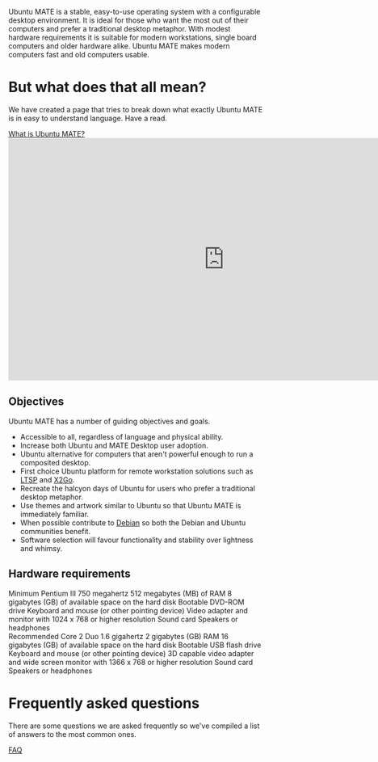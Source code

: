 <!--
.. title: About
.. slug: about
.. date: 2014-06-10 23:01:09 UTC
.. tags: Ubuntu,MATE
.. link:
.. description:
.. type: text
-->

Ubuntu MATE is a stable, easy-to-use operating system with a
configurable desktop environment. It is ideal for those who want the
most out of their computers and prefer a traditional desktop metaphor.
With modest hardware requirements it is suitable for modern
workstations, single board computers and older hardware alike.
Ubuntu MATE makes modern computers fast and old computers usable.

<div class="bs-component">
    <div class="jumbotron">
        <h1>But what does that all mean?</h1>
        <p>We have created a page that tries to break down what exactly Ubuntu MATE is in easy to understand language. Have a read.</p>
        <a href="/what-is-ubuntu-mate/" class="btn btn-primary btn-lg">What is Ubuntu MATE?</a>
    </div>
</div>

<div align="center">
<iframe id="ytplayer" type="text/html" width="853" height="480" src="https://www.youtube.com/embed/KEHxHr-Ih9w?html5=1&amp;rel=0&amp;showinfo=0" frameborder="0" allowfullscreen></iframe>
</div>

## Objectives

Ubuntu MATE has a number of guiding objectives and goals.

  * Accessible to all, regardless of language and physical ability.
  * Increase both Ubuntu and MATE Desktop user adoption.
  * Ubuntu alternative for computers that aren't powerful enough to run a composited desktop.
  * First choice Ubuntu platform for remote workstation solutions such as [LTSP](http://www.ltsp.org/) and [X2Go](http://x2go.org).
  * Recreate the halcyon days of Ubuntu for users who prefer a traditional desktop metaphor.
  * Use themes and artwork similar to Ubuntu so that Ubuntu MATE is immediately familiar.
  * When possible contribute to [Debian](http://www.debian.org) so both the Debian and Ubuntu communities benefit.
  * Software selection will favour functionality and stability over lightness and whimsy.

## Hardware requirements

<div class="row" name="hardware_requirements">
  <div class="col-xs-6">
    <div class="bs-component">
      <div class="list-group">
        <a class="list-group-item active">Minimum</a>
        <a class="list-group-item">Pentium III 750 megahertz</a>
        <a class="list-group-item">512 megabytes (MB) of RAM</a>
        <a class="list-group-item">8 gigabytes (GB) of available space on the hard disk</a>
        <a class="list-group-item">Bootable DVD-ROM drive</a>
        <a class="list-group-item">Keyboard and mouse (or other pointing device)</a>
        <a class="list-group-item">Video adapter and monitor with 1024 x 768 or higher resolution</a>
        <a class="list-group-item">Sound card</a>
        <a class="list-group-item">Speakers or headphones</a>
      </div>
    </div>
  </div>
  <div class="col-xs-6">
    <div class="bs-component">
      <div class="list-group">
        <a class="list-group-item active">Recommended</a>
        <a class="list-group-item">Core 2 Duo 1.6 gigahertz</a>
        <a class="list-group-item">2 gigabytes (GB) RAM</a>
        <a class="list-group-item">16 gigabytes (GB) of available space on the hard disk</a>
        <a class="list-group-item">Bootable USB flash drive</a>
        <a class="list-group-item">Keyboard and mouse (or other pointing device)</a>
        <a class="list-group-item">3D capable video adapter and wide screen monitor with 1366 x 768 or higher resolution</a>
        <a class="list-group-item">Sound card</a>
        <a class="list-group-item">Speakers or headphones</a>
      </div>
    </div>
  </div>
</div>

<div class="bs-component">
    <div class="jumbotron">
        <h1>Frequently asked questions</h1>
        <p>There are some questions we are asked frequently so we've compiled a list of answers to the most common ones.</p>
        <a href="/faq/" class="btn btn-primary btn-lg">FAQ</a>
    </div>
</div>

